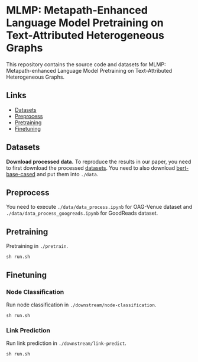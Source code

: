 # MLMP: Metapath-Enhanced Language Model Pretraining on Text-Attributed Heterogeneous Graphs

This repository contains the source code and datasets for MLMP: Metapath-enhanced Language Model Pretraining on Text-Attributed Heterogeneous Graphs.

## Links

- [Datasets](#datasets)
- [Preprocess](#preprocess)
- [Pretraining](#pretraining)
- [Finetuning](#finetuning)


## Datasets
**Download processed data.** To reproduce the results in our paper, you need to first download the processed [datasets](https://github.com/Hope-Rita/THLM). You need to also download [bert-base-cased](https://huggingface.co/bert-base-cased) and put them into ```./data```.

## Preprocess
You need to execute ```./data/data_process.ipynb``` for OAG-Venue dataset and ```./data/data_process_googreads.ipynb``` for GoodReads dataset.

## Pretraining
Pretraining in ```./pretrain```.
```
sh run.sh
```


## Finetuning

### Node Classification

Run node classification in ```./downstream/node-classification```.
```
sh run.sh
```


### Link Prediction
Run link prediction in ```./downstream/link-predict```.
```
sh run.sh
```
